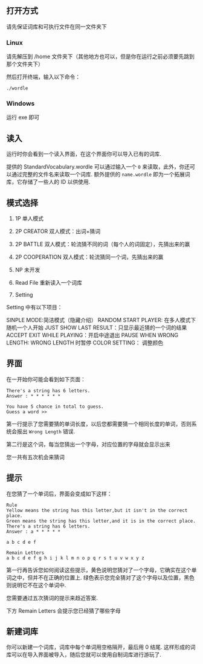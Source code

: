 ## 打开方式

请先保证词库和可执行文件在同一文件夹下

### Linux

请先解压到 /home 文件夹下（其他地方也可以，但是你在运行之前必须要先跳到那个文件夹下）

然后打开终端，输入以下命令：

`./wordle`

### Windows

运行 exe 即可

## 读入

运行时你会看到一个读入界面，在这个界面你可以导入已有的词库.

提供的 StandardVocabulary.wordle 可以通过输入一个 `0` 来读取，此外，你还可以通过完整的文件名来读取一个词库. 额外提供的 `name.wordle` 即为一个拓展词库，它存储了一些人的 ID 以供使用.

## 模式选择

1. 1P  单人模式

2. 2P CREATOR  双人模式：出词+猜词

3. 2P BATTLE 双人模式：轮流猜不同的词（每个人的词固定），先猜出来的赢

4. 2P COOPERATION 双人模式：轮流猜同一个词，先猜出来的赢

5. NP 未开发

6. Read File 重新读入一个词库

7. Setting

Setting 中有以下项目：

SINPLE MODE:简洁模式（隐藏介绍）
RANDOM START PLAYER: 在多人模式下随机一个人开始
JUST SHOW LAST RESULT：只显示最近猜的一个词的结果
ACCEPT EXIT WHILE PLAYING：开启中途退出
PAUSE WHEN WRONG LENGTH: WRONG LENGTH 时暂停
COLOR SETTING： 调整颜色

## 界面

在一开始你可能会看到如下页面：

```katex
There's a string has 6 letters.
Answer : * * * * * * 

You have 5 chance in total to guess.
Guess a word >>
```

第一行提示了您需要猜的单词长度，以后您都需要猜一个相同长度的单词，否则系统会报出 `Wrong Length` 错误.

第二行是这个词，每当您猜出一个字母，对应位置的字母就会显示出来

您一共有五次机会来猜词

## 提示

在您猜了一个单词后，界面会变成如下这样：

```katex
Rule
Yellow means the string has this letter,but it isn't in the correct place.
Green means the string has this letter,and it is in the correct place.
There's a string has 6 letters.
Answer : a * * * * * 

a b c d e f 

Remain Letters
a b c d e f g h i j k l m n o p q r s t u v w x y z
```

第一行再告诉您如何阅读这些提示，黄色说明您猜对了一个字母，它确实在这个单词之中，但并不在正确的位置上. 绿色表示您完全猜对了这个字母以及位置，黑色则说明它不在这个单词中.

您需要通过五次猜词的提示来趋近答案.

下方 Remain Letters 会提示您已经猜了哪些字母

## 新建词库

你可以新建一个词库，词库中每个单词用空格隔开，最后用 $0$ 结尾. 这样形成的词库可以在导入界面被导入，随后您就可以使用自制词库进行游玩了.
